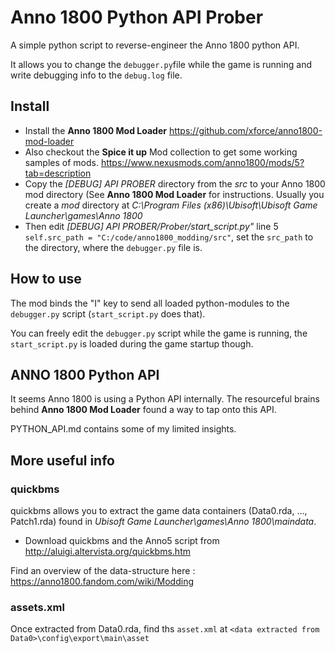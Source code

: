 # Anno 1800 Python API Prober
A simple python script to reverse-engineer the Anno 1800 python API.

It allows you to change the `debugger.py`file while the game is running and write debugging info to the `debug.log` file.

## Install
- Install the **Anno 1800 Mod Loader** https://github.com/xforce/anno1800-mod-loader
- Also checkout the **Spice it up** Mod collection to get some working samples of mods. https://www.nexusmods.com/anno1800/mods/5?tab=description
- Copy the *[DEBUG] API PROBER* directory from the *src* to your Anno 1800 mod directory (See **Anno 1800 Mod Loader** for instructions. Usually you create a *mod* directory at *C:\Program Files (x86)\Ubisoft\Ubisoft Game Launcher\games\Anno 1800*
- Then edit *[DEBUG] API PROBER/Prober/start_script.py"* line 5 `self.src_path = "C:/code/anno1800_modding/src"`, set the `src_path` to the directory, where the `debugger.py` file is.

## How to use
The mod binds the "I" key to send all loaded python-modules to the `debugger.py` script (`start_script.py` does that).

You can freely edit the `debugger.py` script while the game is running, the `start_script.py` is loaded during the game startup though.

## ANNO 1800 Python API
It seems Anno 1800 is using a Python API internally. The resourceful brains behind  **Anno 1800 Mod Loader** found a way to tap onto this API.

PYTHON_API.md contains some of my limited insights.

## More useful info
### quickbms
quickbms allows you to extract the game data containers (Data0.rda, ..., Patch1.rda) found in *Ubisoft Game Launcher\games\Anno 1800\maindata*.

- Download  quickbms and the Anno5 script from http://aluigi.altervista.org/quickbms.htm

Find an overview of the data-structure here : https://anno1800.fandom.com/wiki/Modding

### assets.xml
Once extracted from Data0.rda, find ths `asset.xml` at `<data extracted from Data0>\config\export\main\asset`


